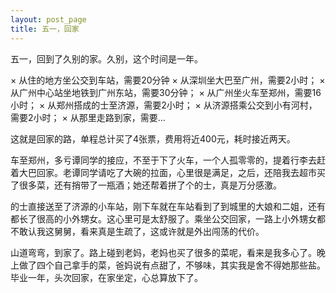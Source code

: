 ```yaml
---
layout: post_page
title: 五一，回家   
---
```


五一，回到了久别的家。久别，这个时间是一年。

× 从住的地方坐公交到车站，需要20分钟
× 从深圳坐大巴至广州，需要2小时；
× 从广州中心站坐地铁到广州东站，需要30分钟；
× 从广州坐火车至郑州，需要16小时；
× 从郑州搭成的士至济源，需要2小时；
× 从济源搭乘公交到小有河村，需要2小时；
× 从那里走路到家，需要...

这就是回家的路，单程总计买了4张票，费用将近400元，耗时接近两天。

车至郑州，多亏谭同学的接应，不至于下了火车，一个人孤零零的，提着行李去赶着大巴回家。老谭同学请吃了大碗的拉面，心里很是满足，之后，还陪我去超市买了很多菜，还有捎带了一瓶酒；她还帮着拼了个的士，真是万分感激。

的士直接送至了济源的小车站，刚下车就在车站看到了到城里的大娘和二姐，还有都长了很高的小外甥女。这心里可是太舒服了。乘坐公交回家，一路上小外甥女都不敢认我这舅舅，看来真是生疏了，这或许就是外出闯荡的代价。

山道弯弯，到家了。路上碰到老妈，老妈也买了很多的菜呢，看来是我多心了。晚上做了四个自己拿手的菜，爸妈说有点甜了，不够味，其实我是舍不得她那些盐。毕业一年，头次回家，在家坐定，心总算放下了。